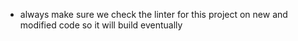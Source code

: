 - always make sure we check the linter for this project on new and modified code  so it will build eventually